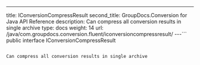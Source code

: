 ---
title: IConversionCompressResult
second_title: GroupDocs.Conversion for Java API Reference
description: Can compress all conversion results in single archive
type: docs
weight: 14
url: /java/com.groupdocs.conversion.fluent/iconversioncompressresult/
---```
public interface IConversionCompressResult
```

Can compress all conversion results in single archive
